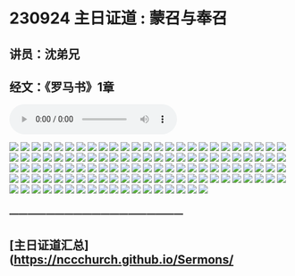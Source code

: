 # 230924 主日证道 : 蒙召与奉召
## 讲员：沈弟兄
## 经文：《罗马书》1章

<audio controls src="./230924.mp3"></audio>

![](./001.jpeg)
![](./002.jpeg)
![](./003.jpeg)
![](./004.jpeg)
![](./005.jpeg)
![](./006.jpeg)
![](./007.jpeg)
![](./008.jpeg)
![](./009.jpeg)
![](./010.jpeg)
![](./011.jpeg)
![](./012.jpeg)
![](./013.jpeg)
![](./014.jpeg)
![](./015.jpeg)
![](./016.jpeg)
![](./017.jpeg)
![](./018.jpeg)
![](./019.jpeg)
![](./020.jpeg)
![](./021.jpeg)
![](./022.jpeg)
![](./023.jpeg)
![](./024.jpeg)
![](./025.jpeg)
![](./026.jpeg)
![](./027.jpeg)
![](./028.jpeg)
![](./029.jpeg)
![](./030.jpeg)
![](./031.jpeg)
![](./032.jpeg)
![](./033.jpeg)
![](./034.jpeg)
![](./036.jpeg)
![](./036.jpeg)
![](./037.jpeg)
![](./038.jpeg)
![](./039.jpeg)
![](./040.jpeg)
![](./041.jpeg)
![](./042.jpeg)
![](./043.jpeg)
![](./044.jpeg)
![](./045.jpeg)
![](./046.jpeg)
![](./047.jpeg)
![](./048.jpeg)
![](./049.jpeg)
![](./050.jpeg)
![](./051.jpeg)
![](./052.jpeg)
![](./053.jpeg)
![](./054.jpeg)
![](./055.jpeg)
![](./056.jpeg)
![](./057.jpeg)
![](./058.jpeg)
![](./059.jpeg)
![](./060.jpeg)
![](./061.jpeg)
![](./062.jpeg)
![](./063.jpeg)
![](./064.jpeg)
![](./065.jpeg)
![](./066.jpeg)
![](./067.jpeg)
![](./068.jpeg)
![](./069.jpeg)
![](./070.jpeg)
![](./071.jpeg)
![](./072.jpeg)
![](./073.jpeg)
![](./074.jpeg)
![](./075.jpeg)
![](./076.jpeg)
![](./077.jpeg)
![](./078.jpeg)
![](./079.jpeg)
![](./080.jpeg)
![](./081.jpeg)
![](./082.jpeg)
![](./083.jpeg)
![](./084.jpeg)
![](./085.jpeg)
![](./086.jpeg)
![](./087.jpeg)
![](./088.jpeg)
![](./089.jpeg)
![](./090.jpeg)
![](./091.jpeg)
![](./092.jpeg)
![](./093.jpeg)
![](./094.jpeg)
![](./095.jpeg)
![](./096.jpeg)
![](./097.jpeg)
![](./098.jpeg)
![](./099.jpeg)
![](./100.jpeg)
![](./101.jpeg)
![](./102.jpeg)
![](./103.jpeg)
![](./104.jpeg)
![](./105.jpeg)
![](./106.jpeg)
![](./107.jpeg)
![](./108.jpeg)
![](./109.jpeg)
![](./110.jpeg)
![](./111.jpeg)
![](./112.jpeg)
![](./113.jpeg)
![](./114.jpeg)
![](./115.jpeg)
![](./116.jpeg)
![](./117.jpeg)
![](./118.jpeg)



### ———————————————————

## [主日证道汇总](https://nccchurch.github.io/Sermons/

